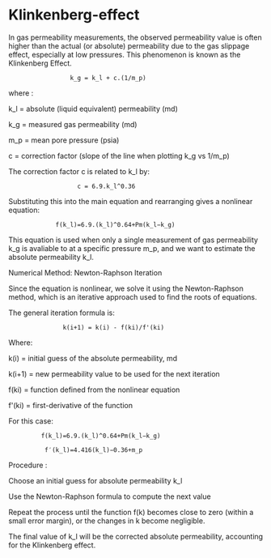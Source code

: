 # Klinkenberg-effect
In gas permeability measurements, the observed permeability value is often higher than the actual (or absolute) permeability due to the gas slippage effect, especially at low pressures. This phenomenon is known as the Klinkenberg Effect.

                     k_g = k_l + c.(1/m_p)
        
where :

k_l = absolute (liquid equivalent) permeability (md)

k_g = measured gas permeability (md)

m_p = mean pore pressure (psia)

c = correction factor (slope of the line when plotting k_g vs 1/m_p)

The correction factor c is related to k_l by:

                       c = 6.9.k_l^0.36
Substituting this into the main equation and rearranging gives a nonlinear equation:

                 f(k_l)=6.9.(k_l)^0.64+Pm(k_l−k_g)
This equation is used when only a single measurement of gas permeability k_g is avaliable to at a specific pressure m_p, and we want to estimate the absolute permeability k_l.

Numerical Method: Newton-Raphson Iteration

Since the equation is nonlinear, we solve it using the Newton-Raphson method, which is an iterative approach used to find the roots of equations.

The general iteration formula is:

                   k(i+1) = k(i) - f(ki)/f'(ki)
Where:

k(i) = initial guess of the absolute permeability, md

k(i+1) = new permeability value to be used for the next iteration

f(ki) = function defined from the nonlinear equation

f'(ki) = first-derivative of the function

For this case:

             f(k_l)=6.9.(k_l)^0.64+Pm(k_l−k_g)

              f′(k_l)=4.416(k_l)−0.36+m_p

      
            
Procedure :

Choose an initial guess for absolute permeability k_l

Use the Newton-Raphson formula to compute the next value

Repeat the process until the function f(k) becomes close to zero (within a small error margin), or the changes in k become negligible.

The final value of k_l will be the corrected absolute permeability, accounting for the Klinkenberg effect.
